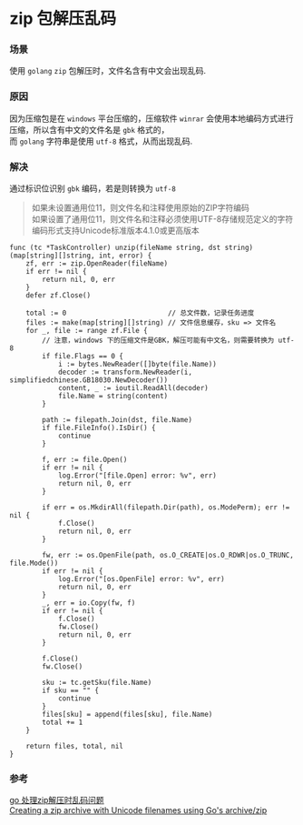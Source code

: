 zip 包解压乱码
==============

### 场景

使用 `golang` `zip` 包解压时，文件名含有中文会出现乱码.



### 原因

因为压缩包是在 `windows` 平台压缩的，压缩软件 `winrar` 会使用本地编码方式进行压缩，所以含有中文的文件名是 `gbk` 格式的，  
而 `golang` 字符串是使用 `utf-8` 格式，从而出现乱码.


### 解决

通过标识位识别 `gbk` 编码，若是则转换为 `utf-8`
> 如果未设置通用位11，则文件名和注释使用原始的ZIP字符编码  
> 如果设置了通用位11，则文件名和注释必须使用UTF-8存储规范定义的字符编码形式支持Unicode标准版本4.1.0或更高版本

```golang
func (tc *TaskController) unzip(fileName string, dst string) (map[string][]string, int, error) {
	zf, err := zip.OpenReader(fileName)
	if err != nil {
		return nil, 0, err
	}
	defer zf.Close()

	total := 0                         // 总文件数，记录任务进度
	files := make(map[string][]string) // 文件信息缓存，sku => 文件名
	for _, file := range zf.File {
		// 注意，windows 下的压缩文件是GBK，解压可能有中文名，则需要转换为 utf-8
		if file.Flags == 0 {
			i := bytes.NewReader([]byte(file.Name))
			decoder := transform.NewReader(i, simplifiedchinese.GB18030.NewDecoder())
			content, _ := ioutil.ReadAll(decoder)
			file.Name = string(content)
		}

		path := filepath.Join(dst, file.Name)
		if file.FileInfo().IsDir() {
			continue
		}

		f, err := file.Open()
		if err != nil {
			log.Error("[file.Open] error: %v", err)
			return nil, 0, err
		}

		if err = os.MkdirAll(filepath.Dir(path), os.ModePerm); err != nil {
			f.Close()
			return nil, 0, err
		}

		fw, err := os.OpenFile(path, os.O_CREATE|os.O_RDWR|os.O_TRUNC, file.Mode())
		if err != nil {
			log.Error("[os.OpenFile] error: %v", err)
			return nil, 0, err
		}
		_, err = io.Copy(fw, f)
		if err != nil {
			f.Close()
			fw.Close()
			return nil, 0, err
		}

		f.Close()
		fw.Close()

		sku := tc.getSku(file.Name)
		if sku == "" {
			continue
		}
		files[sku] = append(files[sku], file.Name)
		total += 1
	}

	return files, total, nil
}
```

### 参考
[go 处理zip解压时乱码问题](https://studygolang.com/articles/21345)  
[Creating a zip archive with Unicode filenames using Go's archive/zip](https://stackoverflow.com/questions/30026083/creating-a-zip-archive-with-unicode-filenames-using-gos-archive-zip)
